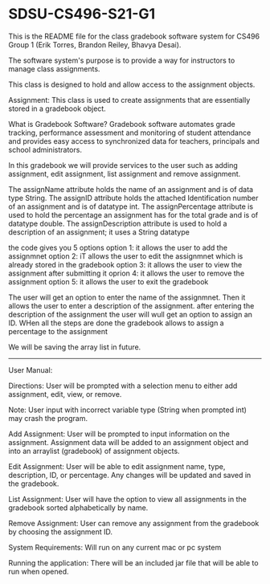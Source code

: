 # SDSU-CS496-S21-G1
This is the README file for the class gradebook software system for CS496 Group 1 (Erik Torres, Brandon Reiley, Bhavya Desai).

The software system's purpose is to provide a way for instructors to manage class assignments.

 This class is designed to hold and allow access to the assignment objects.
 
Assignment: This class is used to create assignments that are essentially stored in a gradebook object.

What is Gradebook Software?
Gradebook software automates grade tracking, performance assessment and monitoring of student attendance and provides easy access to synchronized data for teachers, principals and school administrators.

In this gradebook we will provide services to the user such as adding assignment, edit assignment, list assignment and remove assignment.

The assignName attribute holds the name of an assignment and is of data type String. The assignID attribute holds the attached Identification number of an assignment and is of datatype int. The assignPercentage attribute is used to hold the percentage an assignment has for the total grade and is of datatype double. The assignDescription attribute is used to hold a description of an assignment; it uses a String datatype

the code gives you 5 options 
option 1: it allows the user to add the assignmnet
option 2: iT allows the user to edit the assignmnet which is already stored in the gradebook
option 3: it allows the user to view the assignment after submitting it 
oprion 4: it allows the user to remove the assignment 
option 5: it allows the user to exit the gradebook

The user will get an option to enter the name of the assignmnet. Then it allows the user to enter a description of the assignment.
after entering the description of the assignment the user will wull get an option to assign an ID. WHen all the steps are done the gradebook allows to assign a percentage to the assignment

We will be saving the array list in future. 

-----------------------------------------------------------------------------
User Manual:

Directions:
User will be prompted with a selection menu to either add assignment, edit, view, or remove. 

Note: User input with incorrect variable type (String when prompted int) may crash the program. 

Add Assignment:
User will be prompted to input information on the assignment.
Assignment data will be added to an assignment object and into an arraylist (gradebook) of assignment objects.

Edit Assignment:
User will be able to edit assignment name, type, description, ID, or percentage.
Any changes will be updated and saved in the gradebook.

List Assignment:
User will have the option to view all assignments in the gradebook sorted alphabetically by name.

Remove Assignment:
User can remove any assignment from the gradebook by choosing the assignment ID. 

System Requirements:
Will run on any current mac or pc system

Running the application: 
There will be an included jar file that will be able to run when opened. 
